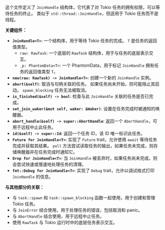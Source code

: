 这个文件定义了 `JoinHandle` 结构体，它代表了对 Tokio 任务的拥有权限，可以等待任务的终止。 类似于 `std::thread::JoinHandle`，但适用于 Tokio 任务而不是线程。

**关键组件：**

*   **`JoinHandle<T>`**:  一个结构体，用于等待 Tokio 任务的完成。 `T` 是任务的返回值类型。
    *   `raw: RawTask`:  一个底层的 `RawTask` 结构体，用于与任务的底层表示交互。
    *   `_p: PhantomData<T>`:  一个 PhantomData，用于标记 `JoinHandle` 拥有任务的返回值类型 `T`。
*   **`new(raw: RawTask) -> JoinHandle<T>`**:  创建一个新的 `JoinHandle` 实例。
*   **`abort(&self)`**:  取消与句柄关联的任务。  如果任务尚未开始，则可能阻止其启动。  `spawn_blocking` 任务无法被取消。
*   **`is_finished(&self) -> bool`**:  检查与此 `JoinHandle` 关联的任务是否已完成。
*   **`set_join_waker(&mut self, waker: &Waker)`**:  设置在任务完成时被通知的唤醒器。
*   **`abort_handle(&self) -> super::AbortHandle`**:  返回一个 `AbortHandle`，可用于远程中止此任务。
*   **`id(&self) -> super::Id`**:  返回一个任务 ID，该 ID 唯一标识此任务。
*   **`Future for JoinHandle<T>`**:  实现了 `Future` trait，允许使用 `await` 等待任务完成并获取其结果。  `poll` 方法尝试读取任务的输出，如果任务未完成，则存储唤醒器并在任务完成时通知它。
*   **`Drop for JoinHandle<T>`**:  当 `JoinHandle` 被丢弃时，如果任务尚未完成，则会尝试快速或慢速地处理任务的清理。
*   **`fmt::Debug for JoinHandle<T>`**:  实现了 `Debug` trait，允许以调试格式打印 `JoinHandle` 的信息。

**与其他部分的关联：**

*   与 `task::spawn` 和 `task::spawn_blocking` 函数一起使用，用于创建和管理 Tokio 任务。
*   与 `JoinError` 结合使用，用于处理任务的错误，包括取消和 panic。
*   与 `AbortHandle` 结合使用，用于远程中止任务。
*   使用 `RawTask` 与 Tokio 运行时中的底层任务表示交互。
